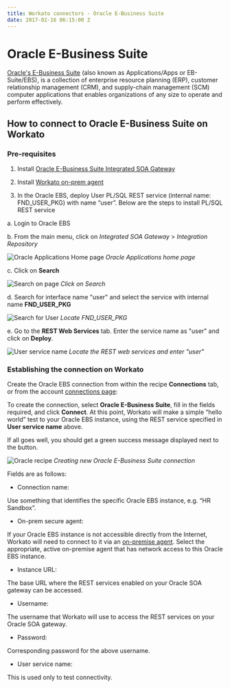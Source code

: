 ```yaml
---
title: Workato connectors - Oracle E-Business Suite
date: 2017-02-16 06:15:00 Z
---
```


# Oracle E-Business Suite
[Oracle's E-Business Suite](http://www.oracle.com/us/products/applications/ebusiness/overview/index.html) (also known as Applications/Apps or EB-Suite/EBS), is a collection of enterprise resource planning (ERP), customer relationship management (CRM), and supply-chain management (SCM) computer applications that enables organizations of any size to operate and perform effectively.

## How to connect to Oracle E-Business Suite on Workato

### Pre-requisites

1. Install [Oracle E-Business Suite Integrated SOA Gateway](https://docs.oracle.com/cd/E26401_01/doc.122/e20925/T511175T578675.htm)

2. Install [Workato on-prem agent](https://www.workato.com/on_prem_groups)

3. In the Oracle EBS, deploy User PL/SQL REST service (internal name: FND_USER_PKG) with name “user”. Below are the steps to install PL/SQL REST service

a. Login to Oracle EBS

b. From the main menu, click on *Integrated SOA Gateway* > *Integration Repository*

![Oracle Applications Home page](~@img/connectors/oracle-ebs/oracle-applications.png)
*Oracle Applications home page*

c. Click on **Search**

![Search on page](~@img/connectors/oracle-ebs/search.png)
*Click on Search*

d. Search for interface name "user" and select the service with internal name **FND_USER_PKG**

![Search for User](~@img/connectors/oracle-ebs/interface.png)
*Locate FND_USER_PKG*

e. Go to the **REST Web Services** tab. Enter the service name as "user" and click on **Deploy**.

![User service name](~@img/connectors/oracle-ebs/web-service.png)
*Locate the REST web services and enter "user"*

### Establishing the connection on Workato
Create the Oracle EBS connection from within the recipe **Connections** tab, or from the account [connections page](https://www.workato.com/connections):

To create the connection, select **Oracle E-Business Suite**, fill in the fields required, and click **Connect**. At this point, Workato will make a simple “hello world” test to your Oracle EBS instance, using the REST service specified in **User service name** above.

If all goes well, you should get a green success message displayed next to the button.

![Oracle recipe](~@img/connectors/oracle-ebs/oracle-recipe.jpg)
*Creating new Oracle E-Business Suite connection*

Fields are as follows:

* Connection name:

Use something that identifies the specific Oracle EBS instance, e.g. “HR Sandbox”.

* On-prem secure agent:

If your Oracle EBS instance is not accessible directly from the Internet, Workato will need to connect to it via an [on-premise agent](/on-prem.md).  Select the appropriate, active on-premise agent that has network access to this Oracle EBS instance.

* Instance URL:

The base URL where the REST services enabled on your Oracle SOA gateway can be accessed.

* Username:

The username that Workato will use to access the REST services on your Oracle SOA gateway.

* Password:

Corresponding password for the above username.

* User service name:

This is used only to test connectivity.
